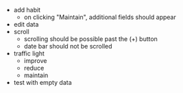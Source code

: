 - add habit
	- on clicking "Maintain", additional fields should appear
- edit data
- scroll
	- scrolling should be possible past the (+) button
	- date bar should not be scrolled
- traffic light
	- improve
	- reduce
	- maintain
- test with empty data